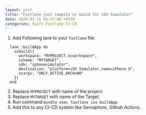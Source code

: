 ```yaml
---
layout: post
title: "Fastlane just compile or build for iOS Simulator"
date: 2020-01-31 06:15:00 +0530
categories: Swift Fastlane CI-CD
---
```


1. Add Following lane to your `fastlane` file.

```
  lane :buildApp do
    xcbuild({
      workspace: "MYPROJECT.xcworkspace",
      scheme: "MYTARGET",
      sdk: "iphonesimulator",
      destination: "platform=iOS Simulator,name=iPhone 8",
      xcargs: "ONLY_ACTIVE_ARCH=NO"
    })
  end
```

2. Replace `MYPROJECT` with name of the project.
3. Replace `MYTARGET` with name of the Target.
4. Run command `bundle exec fastlane ios buildApp`
5. Add this to any CI-CD system like Semaphore, Github Actions.
